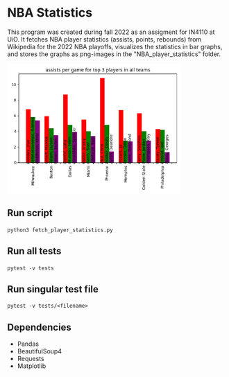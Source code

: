 # NBA Statistics

This program was created during fall 2022 as an assigment for IN4110 at UiO. It fetches NBA player statistics (assists, points, rebounds) from Wikipedia for the 2022 NBA playoffs, visualizes the statistics in bar graphs, and stores the graphs as png-images in the "NBA_player_statistics" folder.

<img src="NBA_player_statistics/assists.png" height="300px"/>

## Run script

    python3 fetch_player_statistics.py

## Run all tests

    pytest -v tests

## Run singular test file

    pytest -v tests/<filename>

## Dependencies

- Pandas
- BeautifulSoup4
- Requests
- Matplotlib
